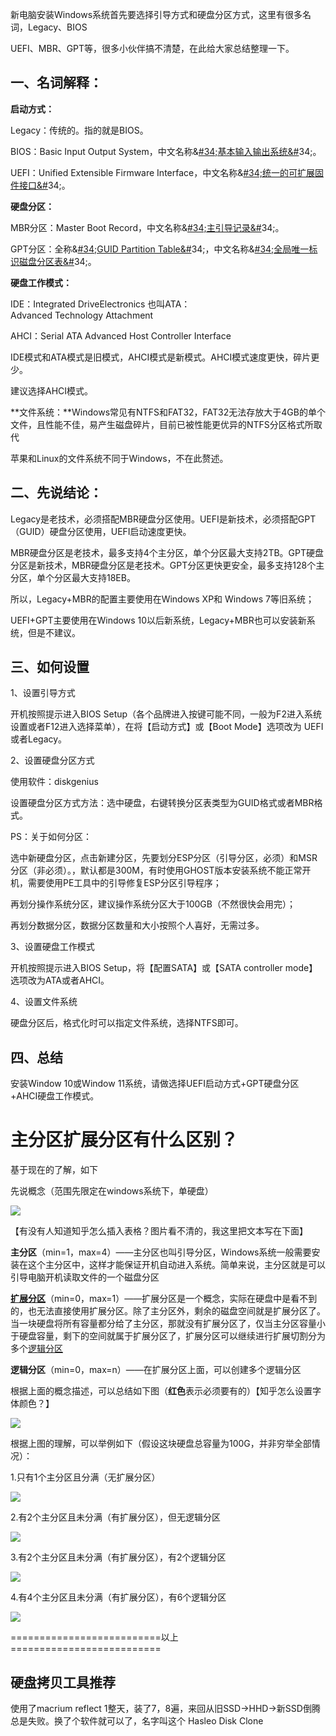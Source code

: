 新电脑安装Windows系统首先要选择引导方式和硬盘分区方式，这里有很多名词，Legacy、BIOS

UEFI、MBR、GPT等，很多小伙伴搞不清楚，在此给大家总结整理一下。

## **一、名词解释：**

**启动方式：**

Legacy：传统的。指的就是BIOS。

BIOS：Basic Input Output System，中文名称&[#34;基本输入输出系统&#](https://search.bilibili.com/all?keyword=34%3B%E5%9F%BA%E6%9C%AC%E8%BE%93%E5%85%A5%E8%BE%93%E5%87%BA%E7%B3%BB%E7%BB%9F%26)34;。

UEFI：Unified Extensible Firmware Interface，中文名称&[#34;统一的可扩展固件接口&#](https://search.bilibili.com/all?keyword=34%3B%E7%BB%9F%E4%B8%80%E7%9A%84%E5%8F%AF%E6%89%A9%E5%B1%95%E5%9B%BA%E4%BB%B6%E6%8E%A5%E5%8F%A3%26)34;。

**硬盘分区：**

MBR分区：Master Boot Record，中文名称&[#34;主引导记录&#](https://search.bilibili.com/all?keyword=34%3B%E4%B8%BB%E5%BC%95%E5%AF%BC%E8%AE%B0%E5%BD%95%26)34;。

GPT分区：全称&[#34;GUID Partition Table&#](https://search.bilibili.com/all?keyword=34%3BGUID%20Partition%20Table%26)34;，中文名称&[#34;全局唯一标识磁盘分区表&#](https://search.bilibili.com/all?keyword=34%3B%E5%85%A8%E5%B1%80%E5%94%AF%E4%B8%80%E6%A0%87%E8%AF%86%E7%A3%81%E7%9B%98%E5%88%86%E5%8C%BA%E8%A1%A8%26)34;。

**硬盘工作模式：**

IDE：Integrated DriveElectronics 也叫ATA：Advanced Technology Attachment

AHCI：Serial ATA Advanced Host Controller Interface

IDE模式和ATA模式是旧模式，AHCI模式是新模式。AHCI模式速度更快，碎片更少。

建议选择AHCI模式。

**文件系统：**Windows常见有NTFS和FAT32，FAT32无法存放大于4GB的单个文件，且性能不佳，易产生磁盘碎片，目前已被性能更优异的NTFS分区格式所取代

苹果和Linux的文件系统不同于Windows，不在此赘述。

## **二、先说结论：**

Legacy是老技术，必须搭配MBR硬盘分区使用。UEFI是新技术，必须搭配GPT（GUID）硬盘分区使用，UEFI启动速度更快。

MBR硬盘分区是老技术，最多支持4个主分区，单个分区最大支持2TB。GPT硬盘分区是新技术，MBR硬盘分区是老技术。GPT分区更快更安全，最多支持128个主分区，单个分区最大支持18EB。

所以，Legacy+MBR的配置主要使用在Windows XP和 Windows 7等旧系统；

UEFI+GPT主要使用在Windows 10以后新系统，Legacy+MBR也可以安装新系统，但是不建议。

## 三、**如何设置**

1、设置引导方式

开机按照提示进入BIOS Setup（各个品牌进入按键可能不同，一般为F2进入系统设置或者F12进入选择菜单），在将【启动方式】或【Boot Mode】选项改为 UEFI或者Legacy。

2、设置硬盘分区方式

使用软件：diskgenius

设置硬盘分区方式方法：选中硬盘，右键转换分区表类型为GUID格式或者MBR格式。

PS：关于如何分区：

选中新硬盘分区，点击新建分区，先要划分ESP分区（引导分区，必须）和MSR分区（非必须）。，默认都是300M，有时使用GHOST版本安装系统不能正常开机，需要使用PE工具中的引导修复ESP分区引导程序；

再划分操作系统分区，建议操作系统分区大于100GB（不然很快会用完）；

再划分数据分区，数据分区数量和大小按照个人喜好，无需过多。

3、设置硬盘工作模式

开机按照提示进入BIOS Setup，将【配置SATA】或【SATA controller mode】选项改为ATA或者AHCI。

4、设置文件系统

硬盘分区后，格式化时可以指定文件系统，选择NTFS即可。

## 四、**总结**

安装Window 10或Window 11系统，请做选择UEFI启动方式+GPT硬盘分区+AHCI硬盘工作模式。

# 主分区扩展分区有什么区别？
基于现在的了解，如下

先说概念（范围先限定在windows系统下，单硬盘）

![](https://pica.zhimg.com/80/713861e56f202657dcda18592aaeb1cb_720w.webp?source=1def8aca)

【有没有人知道知乎怎么插入表格？图片看不清的，我这里把文本写在下面】

**主分区**（min=1，max=4）——主分区也叫引导分区，Windows系统一般需要安装在这个主分区中，这样才能保证开机自动进入系统。简单来说，主分区就是可以引导电脑开机读取文件的一个磁盘分区

**[扩展分区](https://zhida.zhihu.com/search?content_id=44122088&content_type=Answer&match_order=1&q=%E6%89%A9%E5%B1%95%E5%88%86%E5%8C%BA&zhida_source=entity)**（min=0，max=1）——扩展分区是一个概念，实际在硬盘中是看不到的，也无法直接使用扩展分区。除了主分区外，剩余的磁盘空间就是扩展分区了。当一块硬盘将所有容量都分给了主分区，那就没有扩展分区了，仅当主分区容量小于硬盘容量，剩下的空间就属于扩展分区了，扩展分区可以继续进行扩展切割分为多个[逻辑分区](https://zhida.zhihu.com/search?content_id=44122088&content_type=Answer&match_order=1&q=%E9%80%BB%E8%BE%91%E5%88%86%E5%8C%BA&zhida_source=entity)

**逻辑分区**（min=0，max=n）——在扩展分区上面，可以创建多个逻辑分区

根据上面的概念描述，可以总结如下图（**红色**表示必须要有的）【知乎怎么设置字体颜色？】

![](https://picx.zhimg.com/80/e0b22c6042536e11fe3cfcb164c8af52_720w.webp?source=1def8aca)

根据上图的理解，可以举例如下（假设这块硬盘总容量为100G，并非穷举全部情况）：

1.只有1个主分区且分满（无扩展分区）  

![](https://picx.zhimg.com/80/b8a7ac4c1f11e7de1c961312548ee537_720w.webp?source=1def8aca)

2.有2个主分区且未分满（有扩展分区），但无逻辑分区

![](https://picx.zhimg.com/80/ab32617b085d43ab312d311e9417bc65_720w.webp?source=1def8aca)

3.有2个主分区且未分满（有扩展分区），有2个逻辑分区  

![](https://pic1.zhimg.com/80/deb2ed8191d13feaac4acd09a5f893bd_720w.webp?source=1def8aca)

4.有4个主分区且未分满（有扩展分区），有6个逻辑分区

![](https://pic1.zhimg.com/80/fc570bbb405c00779533c00b0a38585d_720w.webp?source=1def8aca)

  

==========================以上==========================

## 硬盘拷贝工具推荐
使用了macrium reflect 1整天，装了7，8遍，来回从旧SSD->HHD->新SSD倒腾总是失败。换了个软件就可以了，名字叫这个
Hasleo Disk Clone